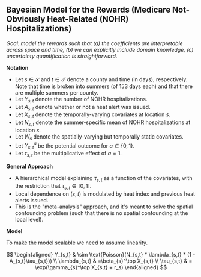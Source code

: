 ## Bayesian Model for the Rewards (Medicare Not-Obviously Heat-Related (NOHR) Hospitalizations)
*Goal: model the rewards such that (a) the coefficients are interpretable across space and time, (b) we can explicitly include domain knowledge, (c) uncertainty quantification is straightforward.* 

**Notation**

* Let $s\in\mathcal{S}$ and $t\in\mathcal{T}$ denote a county and time (in days), respectively. Note that time is broken into summers (of 153 days each) and that there are multiple summers per county. 
* Let $Y_{s,t}$ denote the number of NOHR hospitalizations.
* Let $A_{s,t}$ denote whether or not a heat alert was issued.
* Let $X_{s,t}$ denote the temporally-varying covariates at location $s$.
* Let $N_{s,t}$ denote the summer-specific mean of NOHR hospitalizations at location $s$.
* Let $W_{s}$ denote the spatially-varying but temporally static covariates. 
* Let $Y_{s,t}^a$ be the potential outcome for $a\in \{0,1\}$.
* Let $\tau_{s,t}$ be the multiplicative effect of $a=1$.

**General Approach**

* A hierarchical model explaining $\tau_{s,t}$ as a function of the covariates, with the restriction that $\tau_{s,t} \in [0,1]$.
* Local dependence on $(s,t)$ is modulated by heat index and previous heat alerts issued.
* This is the "meta-analysis" approach, and it's meant to solve the spatial confounding problem (such that there is no spatial confounding at the local level). 

**Model**

To make the model scalable we need to assume linearity.

$$
\begin{aligned}
Y_{s,t} & \sim \text{Poisson}(N_{s,t} * \lambda_{s,t} * (1 - A_{s,t}\tau_{s,t})) \\
\lambda_{s,t} & =\beta_{s}^\top X_{s,t} \\
\tau_{s,t} & = \exp(\gamma_{s}^\top X_{s,t} + r_s)
\end{aligned}
$$
